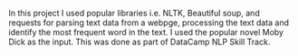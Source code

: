 In this project I used popular libraries i.e. NLTK, Beautiful soup, and requests for parsing text data from a webpge, processing the text data  and identify the most frequent word in the text. I used the popular novel Moby Dick as the input. This was done as part of DataCamp NLP Skill Track. 
